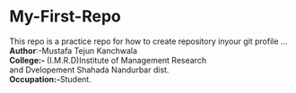 # My-First-Repo
This repo is a practice repo for how to create repository inyour git profile 
...<br>
<B> Author</B>:-Mustafa Tejun Kanchwala <br>
<b>College:- </b>(I.M.R.D)Institute of Management Research<br> and Dvelopement Shahada Nandurbar dist. <br>
<b>Occupation:-</b>Student.
